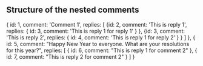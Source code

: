 ## Structure of the nested comments

{
  id: 1,
  comment: 'Comment 1',
  replies: [
    {id: 2,
      comment: 'This is reply 1',
      replies: {
        id: 3, 
        comment: 'This is reply 1 for reply 1'
      }
    },
    {id: 3,
      comment: 'This is reply 2',
      replies: {
        id: 4, 
        comment: 'This is reply 1 for reply 2'
      }
    }
  ]
},
{
  id: 5,
  comment: "Happy New Year to everyone. What are your resolutions for this year?",
  replies: [
    {
      id: 6,
      comment: "This is reply 1 for comment 2"
    },
    {
      id: 7,
      comment: "This is reply 2 for comment 2"
    }
  ]
}
